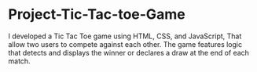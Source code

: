 # Project-Tic-Tac-toe-Game
I developed a Tic Tac Toe game using HTML, CSS, and JavaScript, That allow two users to compete against each other. The game features logic that detects and displays the winner or declares a draw at the end of each match.
